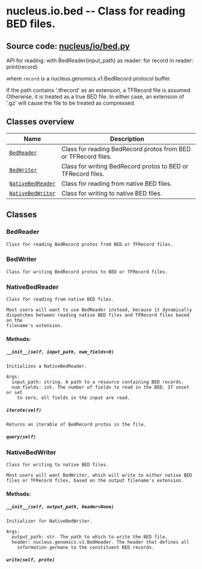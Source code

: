 # nucleus.io.bed -- Class for reading BED files.
**Source code:** [nucleus/io/bed.py](https://github.com/google/nucleus/tree/master/nucleus/io/bed.py)
---
API for reading:
  with BedReader(input_path) as reader:
    for record in reader:
      print(record)

where `record` is a nucleus.genomics.v1.BedRecord protocol buffer.

If the path contains '.tfrecord' as an extension, a TFRecord file is
assumed. Otherwise, it is treated as a true BED file. In either case,
an extension of '.gz' will cause the file to be treated as compressed.

## Classes overview
Name | Description
-----|------------
[`BedReader`](#bedreader) | Class for reading BedRecord protos from BED or TFRecord files.
[`BedWriter`](#bedwriter) | Class for writing BedRecord protos to BED or TFRecord files.
[`NativeBedReader`](#nativebedreader) | Class for reading from native BED files.
[`NativeBedWriter`](#nativebedwriter) | Class for writing to native BED files.

## Classes
### BedReader
```
Class for reading BedRecord protos from BED or TFRecord files.
```

### BedWriter
```
Class for writing BedRecord protos to BED or TFRecord files.
```

### NativeBedReader
```
Class for reading from native BED files.

Most users will want to use BedReader instead, because it dynamically
dispatches between reading native BED files and TFRecord files based on the
filename's extension.
```

#### Methods:
<a name="__init__"></a>
##### `__init__(self, input_path, num_fields=0)`
```
Initializes a NativeBedReader.

Args:
  input_path: string. A path to a resource containing BED records.
  num_fields: int. The number of fields to read in the BED. If unset or set
    to zero, all fields in the input are read.
```

<a name="iterate"></a>
##### `iterate(self)`
```
Returns an iterable of BedRecord protos in the file.
```

<a name="query"></a>
##### `query(self)`


### NativeBedWriter
```
Class for writing to native BED files.

Most users will want BedWriter, which will write to either native BED
files or TFRecord files, based on the output filename's extension.
```

#### Methods:
<a name="__init__"></a>
##### `__init__(self, output_path, header=None)`
```
Initializer for NativeBedWriter.

Args:
  output_path: str. The path to which to write the BED file.
  header: nucleus.genomics.v1.BedHeader. The header that defines all
    information germane to the constituent BED records.
```

<a name="write"></a>
##### `write(self, proto)`


